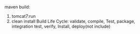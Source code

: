 
maven build:
  1) tomcat7:run
  2) clean install
      Build Life Cycle:
              validate,
              compile,
              Test,
              package,
              integration test,
              verify,
              Install,
              deploy(not include)
 
